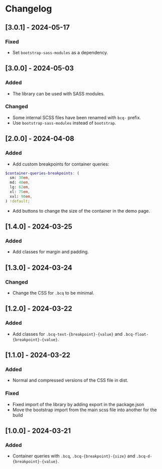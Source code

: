 <!-- https://keepachangelog.com/en/1.1.0/ -->

# Changelog

## [3.0.1] - 2024-05-17

### Fixed

- Set `bootstrap-sass-modules` as a dependency.

## [3.0.0] - 2024-05-03

### Added

- The library can be used with SASS modules.

### Changed

- Some internal SCSS files have been renamed with `bcq-` prefix.
- Use `bootstrap-sass-modules` instead of `bootstrap`.

## [2.0.0] - 2024-04-08

### Added

- Add custom breakpoints for container queries:

```scss
$container-queries-breakpoints: (
  sm: 30em,
  md: 48em,
  lg: 62em,
  xl: 75em,
  xxl: 90em,
) !default;
```

- Add buttons to change the size of the container in the demo page.

## [1.4.0] - 2024-03-25

### Added

- Add classes for margin and padding.

## [1.3.0] - 2024-03-24

### Changed

- Change the CSS for `.bcq` to be minimal.

## [1.2.0] - 2024-03-22

### Added

- Add classes for `.bcq-text-{breakpoint}-{value}` and `.bcq-float-{breakpoint}-{value}`.

## [1.1.0] - 2024-03-22

### Added

- Normal and compressed versions of the CSS file in dist.

### Fixed

- Fixed import of the library by adding export in the package.json
- Move the bootstrap import from the main scss file into another for the build

## [1.0.0] - 2024-03-21

### Added

- Container queries with `.bcq`, `.bcq-{breakpoint}-{size}` and `.bcq-d-{breakpoint}-{value}`.
